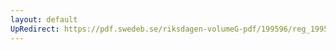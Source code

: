 ```yaml
---
layout: default
UpRedirect: https://pdf.swedeb.se/riksdagen-volumeG-pdf/199596/reg_199596/reg_199596_0015.pdf
---
```

